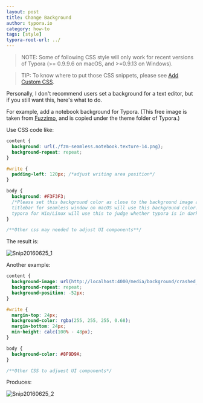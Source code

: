 ```yaml
---
layout: post
title: Change Background
author: typora.io
category: how-to
tags: [style]
typora-root-url: ../
---
```


> NOTE: Some of following CSS style will only work for recent versions of Typora (>= 0.9.9.6 on macOS, and >=0.9.13 on Windows).

> TIP: To know where to put those CSS snippets, please see [Add Custom CSS](/Add-Custom-CSS/).

Personally, I don't recommend users set a background for a text editor, but if you still want this, here's what to do.

For example, add a notebook background for Typora. (This free image is taken from [Fuzzimo](http://www.fuzzimo.com/free-seamless-textures-notebook-papers/), and is copied under the theme folder of Typora.)

Use CSS code like:

```css
content {
  background: url(./fzm-seamless.notebook.texture-14.png);
  background-repeat: repeat;
}

#write {
  padding-left: 120px; /*adjust writing area position*/
}

body {
  background: #F3F3F3; 
  /*Please set this background color as close to the background image as possible.
  titlebar for seamless window on macOS will use this background color. 
  typora for Win/Linux will use this to judge whether typora is in dark mode or light mode*/
}

/**Other css may needed to adjust UI components**/
```

The result is:

 ![Snip20160625_1](/media/background/Snip20160625_1.png)

Another example:

```css
content {
  background-image: url(http://localhost:4000/media/background/crashed_ship_by_hiddenvortexdesigns-da57nk8.jpg);
  background-repeat: repeat;
  background-position: -52px;
}

#write {
  margin-top: 24px;
  background-color: rgba(255, 255, 255, 0.68);
  margin-bottom: 24px;
  min-height: calc(100% - 48px);
}

body {
  background-color: #8F9D9A;
}

/**Other CSS to adjuest UI components*/
```

Produces:

![Snip20160625_2](/media/background/Snip20160625_2.png)
